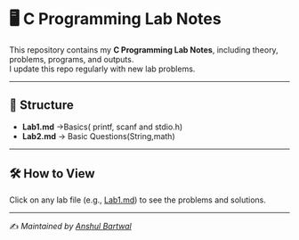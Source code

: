 # 🖥️ C Programming Lab Notes

This repository contains my **C Programming Lab Notes**, including theory, problems, programs, and outputs.  
I update this repo regularly with new lab problems.

---

## 📂 Structure
- **Lab1.md** →Basics( printf, scanf and stdio.h)
- **Lab2.md** → Basic Questions(String,math)

---

## 🛠️ How to View
Click on any lab file (e.g., [Lab1.md](Lab1.md)) to see the problems and solutions.

---

✍️ *Maintained by [Anshul Bartwal](https://github.com/Anshul-Bartwal)*

